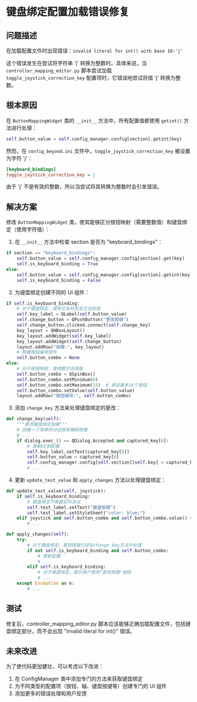 # 键盘绑定配置加载错误修复

## 问题描述

在加载配置文件时出现错误：`invalid literal for int() with base 10:'j'`

这个错误发生在尝试将字符串 'j' 转换为整数时。具体来说，当 `controller_mapping_editor.py` 脚本尝试加载
`toggle_joystick_correction_key` 配置项时，它错误地尝试将值 'j' 转换为整数。

## 根本原因

在 `ButtonMappingWidget` 类的 `__init__` 方法中，所有配置值都使用 `getint()` 方法进行处理：

```python
self.button_value = self.config_manager.config[section].getint(key)
```

然而，在 `config_beyond.ini` 文件中，`toggle_joystick_correction_key` 被设置为字符 'j'：

```ini
[keyboard_bindings]
toggle_joystick_correction_key = j
```

由于 'j' 不是有效的整数，所以当尝试将其转换为整数时会引发错误。

## 解决方案

修改 `ButtonMappingWidget` 类，使其能够区分按钮映射（需要整数值）和键盘绑定（使用字符值）：

1. 在 `__init__` 方法中检查 section 是否为 "keyboard_bindings"：

```python
if section == "keyboard_bindings":
    self.button_value = self.config_manager.config[section].get(key)
    self.is_keyboard_binding = True
else:
    self.button_value = self.config_manager.config[section].getint(key)
    self.is_keyboard_binding = False
```

2. 为键盘绑定创建不同的 UI 组件：

```python
if self.is_keyboard_binding:
    # 对于键盘绑定，使用文本标签显示当前值
    self.key_label = QLabel(self.button_value)
    self.change_button = QPushButton("更改按键")
    self.change_button.clicked.connect(self.change_key)
    key_layout = QHBoxLayout()
    key_layout.addWidget(self.key_label)
    key_layout.addWidget(self.change_button)
    layout.addRow("按键:", key_layout)
    # 隐藏按钮编号控件
    self.button_combo = None
else:
    # 对于按钮映射，使用数字选择框
    self.button_combo = QSpinBox()
    self.button_combo.setMinimum(0)
    self.button_combo.setMaximum(15)  # 假设最多16个按钮
    self.button_combo.setValue(self.button_value)
    layout.addRow("按钮编号:", self.button_combo)
```

3. 添加 `change_key` 方法来处理键盘绑定的更改：

```python
def change_key(self):
    """更改键盘绑定按键"""
    # 创建一个简单的对话框来捕获按键
    # ...
    if dialog.exec_() == QDialog.Accepted and captured_key[0]:
        # 更新UI和配置
        self.key_label.setText(captured_key[0])
        self.button_value = captured_key[0]
        self.config_manager.config[self.section][self.key] = captured_key[0]
        # ...
```

4. 更新 `update_test_value` 和 `apply_changes` 方法以处理键盘绑定：

```python
def update_test_value(self, joystick):
    if self.is_keyboard_binding:
        # 键盘绑定不需要实时测试
        self.test_label.setText("键盘按键")
        self.test_label.setStyleSheet("color: blue;")
    elif joystick and self.button_combo and self.button_combo.value() < joystick.get_numbuttons():
        # ...
```

```python
def apply_changes(self):
    try:
        # 对于键盘绑定，更改按键已经在change_key方法中处理
        if not self.is_keyboard_binding and self.button_combo:
            # 更新配置
            # ...
        elif self.is_keyboard_binding:
            # 对于键盘绑定，提示用户使用"更改按键"按钮
            # ...
    except Exception as e:
        # ...
```

## 测试

修复后，controller_mapping_editor.py 脚本应该能够正确加载配置文件，包括键盘绑定部分，而不会出现 "invalid literal for int()"
错误。

## 未来改进

为了使代码更加健壮，可以考虑以下改进：

1. 在 ConfigManager 类中添加专门的方法来获取键盘绑定
2. 为不同类型的配置项（按钮、轴、键盘按键等）创建专门的 UI 组件
3. 添加更多的错误处理和用户反馈